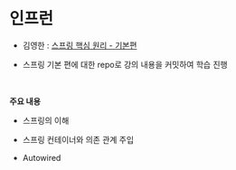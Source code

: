 # 인프런
- 김영한 : [스프링 핵심 원리 - 기본편](https://www.inflearn.com/course/%EC%8A%A4%ED%94%84%EB%A7%81-%ED%95%B5%EC%8B%AC-%EC%9B%90%EB%A6%AC-%EA%B8%B0%EB%B3%B8%ED%8E%B8/dashboard)

- 스프링 기본 편에 대한 repo로 강의 내용을 커밋하여 학습 진행
<br>

**주요 내용**
- 스프링의 이해

- 스프링 컨테이너와 의존 관계 주입

- Autowired
